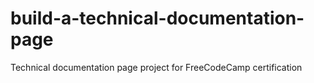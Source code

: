 # build-a-technical-documentation-page
Technical documentation page project for FreeCodeCamp certification
